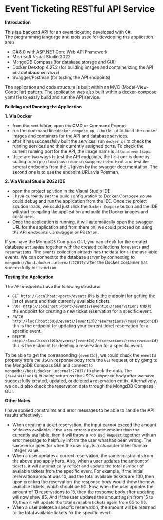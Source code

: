 # Event Ticketing RESTful API Service

**Introduction**

This is a backend API for an event ticketing developed with C#.\
The programming language and tools used for developing this application are:\
- C# 8.0 with ASP.NET Core Web API Framework
- Microsoft Visual Studio 2022
- MongoDB Compass (for database storage and GUI)
- Docker Desktop 4.27.2 (for building images and containerizing the API and database services)
- Swagger/Postman (for testing the API endpoints)

The application and code structure is built within an MVC (Model-View-Controller) pattern. The application was also built within a docker-compose yaml file to easily build and run the API service.

**Building and Running the Application**

**1. Via Docker**
- from the root folder, open the CMD or Command Prompt 
- run the command line `docker compose up --build -d` to build the docker images and containers for the API and database services.
- after it has successfully built the services, run `docker ps` to check the running services and their currently assigned ports. To check the current running port for the API, the image name is `attunedeventsapi`.
- there are two ways to test the API endpoints, the first one is done by curling to `http://localhost:<port>/swagger/index.html` and test the several endpoints from the UI given by the swagger documentation. The second one is to use the endpoint URLs via Postman.

**2. Via Visual Studio 2022 IDE**
- open the project solution in the Visual Studio IDE
- I have currently set the build configuration to Docker Compose so we could debug and run the application from the IDE. Once the project solution loads, we could just click the `Docker Compose` button and the IDE will start compiling the application and build the Docker images and containers.
- Once the application is running, it will automatically open the swagger URL for the application and from there on, we could proceed on using the API endpoints via swagger or Postman.

If you have the MongoDB Compass GUI, you can check for the created database `attunedDB` together with the created collections for `events` and `reservations`. The `events` collection already has the data for all the available events. We can connect to the database server by connecting to `mongodb://host.docker.internal:27017/` after the Docker container has successfully built and ran.

**Testing the Application**

The API endpoints have the following structure:
- `GET http://localhost:<port>/events` this is the endpoint for getting the list of events and their currently available tickets.
- `POST http://localhost:<port>/events/{eventId}/reservations` this is the endpoint for creating a new ticket reservation for a specific event.
- `PATCH http://localhost:5068/events/{eventId}/reservations/{reservationId}` this is the endpoint for updating your current ticket reservation for a specific event.
- `DELETE http://localhost:5068/events/{eventId}/reservations/{reservationId}` this is the endpoint for deleting a reservation for a specific event.

To be able to get the corresponding `{eventId}`, we could check the `eventId` property from the JSON response body from the `GET` request, or by going to the MongoDB Compass GUI and connect to `mongodb://host.docker.internal:27017/` to check the data. The `{reservationId}` is being return on the JSON response body after we have successfully created, updated, or deleted a reservation entity. Alternatively, we could also check the reservation data through the MongoDB Compass GUI.

**Other Notes**

I have applied constraints and error messages to be able to handle the API results effectively:
- When creating a ticket reservation, the input cannot exceed the amount of tickets available. If the user enters a greater amount than the currently available, then it will throw a `400 Bad Request` together with an error message to helpfully inform the user what has been wrong. The same error goes for when the user inputs a character other than an integer value.
-  When a user updates a current reservation, the same constraints from the above also apply here. Also, when a user updates the amount of tickets, it will automatically reflect and update the total number of available tickets from the specific event. For example, if the initial reservation amount was 10, and the total available tickets are 100, then upon creating the reservation, the response body would show the new available tickets, which should be 90. Now, when the user updates the amount of 10 reservations to 15, then the response body after updating will now show 85. And if the user updates the amount again from 15 to 10, then it will update the total available tickets again from 85 to 90.
- When a user deletes a specific reservation, the amount will be returned to the total available tickets for the specific event.